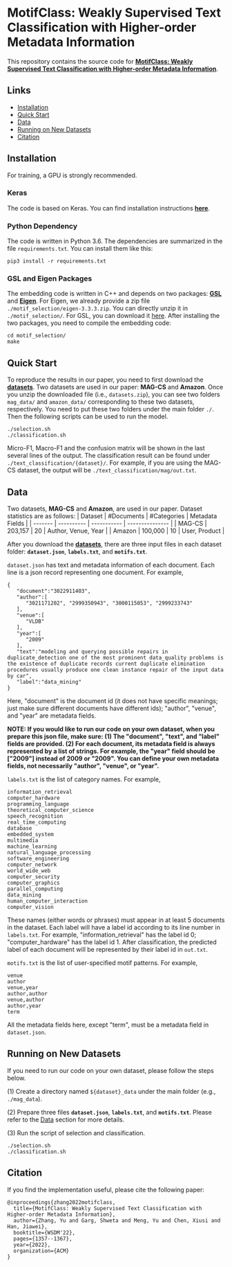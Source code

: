 # MotifClass: Weakly Supervised Text Classification with Higher-order Metadata Information

This repository contains the source code for [**MotifClass: Weakly Supervised Text Classification with Higher-order Metadata Information**](https://arxiv.org/abs/2111.04022).

## Links

- [Installation](#installation)
- [Quick Start](#quick-start)
- [Data](#data)
- [Running on New Datasets](#running-on-new-datasets)
- [Citation](#citation)


## Installation
For training, a GPU is strongly recommended.

### Keras
The code is based on Keras. You can find installation instructions [**here**](https://keras.io/#installation).

### Python Dependency
The code is written in Python 3.6. The dependencies are summarized in the file ```requirements.txt```. You can install them like this:
```
pip3 install -r requirements.txt
```

### GSL and Eigen Packages
The embedding code is written in C++ and depends on two packages: [**GSL**](https://www.gnu.org/software/gsl/) and [**Eigen**](http://eigen.tuxfamily.org/index.php?title=Main_Page). For Eigen, we already provide a zip file ```./motif_selection/eigen-3.3.3.zip```. You can directly unzip it in ```./motif_selection/```. For GSL, you can download it [here](https://drive.google.com/file/d/1UvmgrZbycC7wYAHahYGRB5pRtu6Aurhv/view?usp=sharing). After installing the two packages, you need to compile the embedding code:
```
cd motif_selection/
make
```

## Quick Start
To reproduce the results in our paper, you need to first download the [**datasets**](https://drive.google.com/file/d/1LQnHK9Cd6zSrQTASc4xauHLv2LFVFw_r/view?usp=sharing). Two datasets are used in our paper: **MAG-CS** and **Amazon**. Once you unzip the downloaded file (i.e., ```datasets.zip```), you can see two folders ```mag_data/``` and ```amazon_data/``` corresponding to these two datasets, respectively. You need to put these two folders under the main folder ```./```. Then the following scripts can be used to run the model.

```
./selection.sh
./classification.sh
```

Micro-F1, Macro-F1 and the confusion matrix will be shown in the last several lines of the output. The classification result can be found under ```./text_classification/{dataset}/```. For example, if you are using the MAG-CS dataset, the output will be ```./text_classification/mag/out.txt```.

## Data
Two datasets, **MAG-CS** and **Amazon**, are used in our paper. Dataset statistics are as follows:
| Dataset | #Documents | #Categories | Metadata Fields | 
| ------- | ---------- | ----------- | --------------- |
| MAG-CS | 203,157 | 20 | Author, Venue, Year |
| Amazon | 100,000 | 10 | User, Product |

After you download the [**datasets**](https://drive.google.com/file/d/1LQnHK9Cd6zSrQTASc4xauHLv2LFVFw_r/view?usp=sharing), there are three input files in each dataset folder: **```dataset.json```**, **```labels.txt```**, and **```motifs.txt```**.

```dataset.json``` has text and metadata information of each document. Each line is a json record representing one document. For example,
```
{
   "document":"3022911403",
   "author":[
      "3021171202", "2999350943", "3000115053", "2999233743"
   ],
   "venue":[
      "VLDB"
   ],
   "year":[
      "2009"
   ],
   "text":"modeling and querying possible repairs in duplicate_detection one of the most prominent data_quality problems is the existence of duplicate records current duplicate elimination procedures usually produce one clean instance repair of the input data by car",
   "label":"data_mining"
}
```
Here, "document" is the document id (it does not have specific meanings; just make sure different documents have different ids); "author", "venue", and "year" are metadata fields.

**NOTE: If you would like to run our code on your own dataset, when you prepare this json file, make sure: (1) The "document", "text", and "label" fields are provided. (2) For each document, its metadata field is always represented by a list of strings. For example, the "year" field should be \["2009"\] instead of 2009 or "2009". You can define your own metadata fields, not necessarily "author", "venue", or "year".** 

```labels.txt``` is the list of category names. For example,
```
information_retrieval
computer_hardware
programming_language
theoretical_computer_science
speech_recognition
real_time_computing
database
embedded_system
multimedia
machine_learning
natural_language_processing
software_engineering
computer_network
world_wide_web
computer_security
computer_graphics
parallel_computing
data_mining
human_computer_interaction
computer_vision
```
These names (either words or phrases) must appear in at least 5 documents in the dataset. Each label will have a label id according to its line number in ```labels.txt```. For example, "information_retrieval" has the label id 0; "computer_hardware" has the label id 1. After classification, the predicted label of each document will be represented by their label id in ```out.txt```.

```motifs.txt``` is the list of user-specified motif patterns. For example,
```
venue
author
venue,year
author,author
venue,author
author,year
term
```
All the metadata fields here, except "term", must be a metadata field in ```dataset.json```.

## Running on New Datasets
If you need to run our code on your own dataset, please follow the steps below.

(1) Create a directory named ```${dataset}_data``` under the main folder (e.g., ```./mag_data```).

(2) Prepare three files **```dataset.json```**, **```labels.txt```**, and **```motifs.txt```**. Please refer to the [Data](#data) section for more details.

(3) Run the script of selection and classification.
```
./selection.sh
./classification.sh
```

## Citation
If you find the implementation useful, please cite the following paper:
```
@inproceedings{zhang2022motifclass,
  title={MotifClass: Weakly Supervised Text Classification with Higher-order Metadata Information},
  author={Zhang, Yu and Garg, Shweta and Meng, Yu and Chen, Xiusi and Han, Jiawei},
  booktitle={WSDM'22},
  pages={1357--1367},
  year={2022},
  organization={ACM}
}
```

